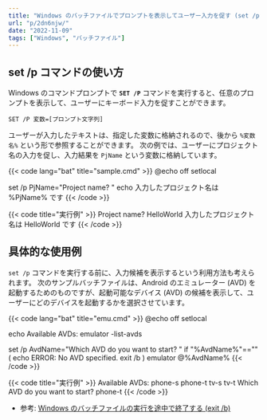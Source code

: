 ```yaml
---
title: "Windows のバッチファイルでプロンプトを表示してユーザー入力を促す (set /p)"
url: "p/2dn6njw/"
date: "2022-11-09"
tags: ["Windows", "バッチファイル"]
---
```


set /p コマンドの使い方
----

Windows のコマンドプロンプトで __`SET /P`__ コマンドを実行すると、任意のプロンプトを表示して、ユーザーにキーボード入力を促すことができます。

```
SET /P 変数=[プロンプト文字列]
```

ユーザーが入力したテキストは、指定した変数に格納されるので、後から `%変数名%` という形で参照することができます。
次の例では、ユーザーにプロジェクト名の入力を促し、入力結果を `PjName` という変数に格納しています。

{{< code lang="bat" title="sample.cmd" >}}
@echo off
setlocal

set /p PjName="Project name? "
echo 入力したプロジェクト名は %PjName% です
{{< /code >}}

{{< code title="実行例" >}}
Project name? HelloWorld
入力したプロジェクト名は HelloWorld です
{{< /code >}}


具体的な使用例
----

`set /p` コマンドを実行する前に、入力候補を表示するという利用方法も考えられます。
次のサンプルバッチファイルは、Android のエミュレーター (AVD) を起動するためのものですが、起動可能なデバイス (AVD) の候補を表示して、ユーザーにどのデバイスを起動するかを選択させています。

{{< code lang="bat" title="emu.cmd" >}}
@echo off
setlocal

echo Available AVDs:
emulator -list-avds

set /p AvdName="Which AVD do you want to start? "
if "%AvdName%"=="" (
    echo ERROR: No AVD specified.
    exit /b
)
emulator @%AvdName%
{{< /code >}}

{{< code title="実行例" >}}
Available AVDs:
phone-s
phone-t
tv-s
tv-t
Which AVD do you want to start? phone-t
{{< /code >}}

- 参考: [Windows のバッチファイルの実行を途中で終了する (exit /b)](/p/66q7m2j/)

